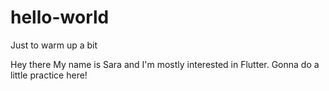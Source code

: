 # hello-world
Just to warm up a bit

Hey there
My name is Sara and I'm mostly interested in Flutter.
Gonna do a little practice here!

